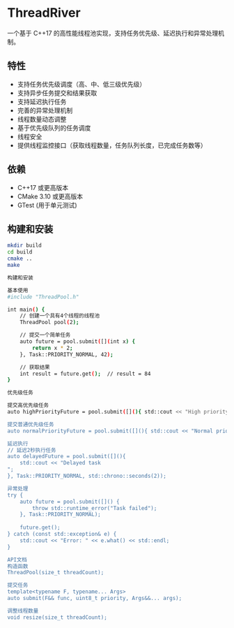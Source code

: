 # ThreadRiver

一个基于 C++17 的高性能线程池实现，支持任务优先级、延迟执行和异常处理机制。

## 特性

- 支持任务优先级调度（高、中、低三级优先级）
- 支持异步任务提交和结果获取
- 支持延迟执行任务
- 完善的异常处理机制
- 线程数量动态调整
- 基于优先级队列的任务调度
- 线程安全
- 提供线程监控接口（获取线程数量，任务队列长度，已完成任务数等）


## 依赖

- C++17 或更高版本
- CMake 3.10 或更高版本
- GTest (用于单元测试)

## 构建和安装

```bash
mkdir build
cd build
cmake ..
make

构建和安装

基本使用
#include "ThreadPool.h"

int main() {
    // 创建一个具有4个线程的线程池
    ThreadPool pool(2);

    // 提交一个简单任务
    auto future = pool.submit([](int x) { 
        return x * 2; 
    }, Task::PRIORITY_NORMAL, 42);

    // 获取结果
    int result = future.get();  // result = 84
}

优先级任务

提交高优先级任务
auto highPriorityFuture = pool.submit([](){ std::cout << "High priority task" << std::endl; }, Task::PRIORITY_HIGH);

提交普通优先级任务
auto normalPriorityFuture = pool.submit([](){ std::cout << "Normal priority task" << std::endl; }, Task::PRIORITY_NORMAL);

延迟执行
// 延迟2秒执行任务
auto delayedFuture = pool.submit([](){ 
    std::cout << "Delayed task
"; 
}, Task::PRIORITY_NORMAL, std::chrono::seconds(2));

异常处理
try {
    auto future = pool.submit([]() {
        throw std::runtime_error("Task failed");
    }, Task::PRIORITY_NORMAL);
    
    future.get();
} catch (const std::exception& e) {
    std::cout << "Error: " << e.what() << std::endl;
}

API文档
构造函数
ThreadPool(size_t threadCount);

提交任务
template<typename F, typename... Args>
auto submit(F&& func, uint8_t priority, Args&&... args);

调整线程数量
void resize(size_t threadCount);

